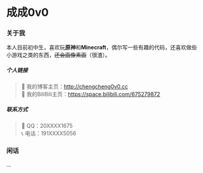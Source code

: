 # 成成0v0
### 关于我
本人目前初中生，喜欢玩**原神**和**Minecraft**，偶尔写一些有趣的代码，还喜欢做些小游戏之类的东西，~~还会画像素画~~（很渣）。
##### 个人链接
>🔗 我的博客主页：http://chengcheng0v0.cc  
>🧨 我的BiliBili主页：https://space.bilibili.com/675279872  
##### 联系方式
>🐧  QQ：20XXXX1675  
>📞  电话：191XXXX5056
### 闲话
...
